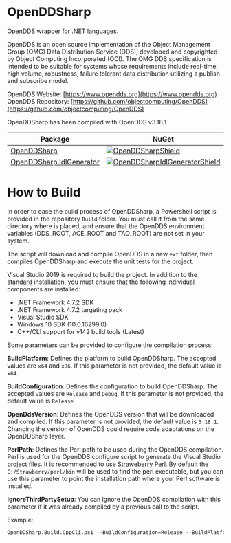 # OpenDDSharp
OpenDDS wrapper for .NET languages.

OpenDDS is an open source implementation of the Object Management Group
(OMG) Data Distribution Service (DDS), developed and copyrighted by
Object Computing Incorporated (OCI). The OMG DDS specification is intended
to be suitable for systems whose requirements include real-time, high
volume, robustness, failure tolerant data distribution utilizing a
publish and subscribe model.

OpenDDS Website: [https://www.opendds.org](https://www.opendds.org)  
OpenDDS Repository: [https://github.com/objectcomputing/OpenDDS](https://github.com/objectcomputing/OpenDDS)

OpenDDSharp has been compiled with OpenDDS v3.18.1

| Package | NuGet |
|---------|-------|
| [OpenDDSharp][OpenDDSharpNuget] | [![OpenDDSharpShield]][OpenDDSharpNuget] |
| [OpenDDSharp.IdlGenerator][OpenDDSharpIdlGeneratorNuget] | [![OpenDDSharpIdlGeneratorShield]][OpenDDSharpIdlGeneratorNuget] |

[OpenDDSharpNuget]: https://www.nuget.org/packages/OpenDDSharp/
[OpenDDSharpShield]: https://img.shields.io/nuget/v/OpenDDSharp.svg
[OpenDDSharpIdlGeneratorNuget]: https://www.nuget.org/packages/OpenDDSharp.IdlGenerator/
[OpenDDSharpIdlGeneratorShield]: https://img.shields.io/nuget/v/OpenDDSharp.IdlGenerator.svg

# How to Build

In order to ease the build process of OpenDDSharp, a Powershell script is provided in the repository `Build` folder. You must call it from the same directory where is placed, and ensure that the OpenDDS environment variables (DDS_ROOT, ACE_ROOT and TAO_ROOT) are not set in your system.

The script will download and compile OpenDDS in a new `ext` folder, then compiles OpenDDSharp and execute the unit tests for the project.

Visual Studio 2019 is required to build the project. In addition to the standard installation, you must ensure that the following individual components are installed:
 - .NET Framework 4.7.2 SDK
 - .NET Framework 4.7.2 targeting pack
 - Visual Studio SDK
 - Windows 10 SDK (10.0.16299.0)
 - C++/CLI support for v142 build tools (Latest)

Some parameters can be provided to configure the compilation process:

**BuildPlatform**: Defines the platform to build OpenDDSharp. The accepted values are `x64` and `x86`. If this parameter is not provided, the default value is `x64`. 

**BuildConfiguration**: Defines the configuration to build OpenDDSharp. The accepted values are `Release` and `Debug`. If this parameter is not provided, the default value is `Release` 

**OpenDdsVersion**: Defines the OpenDDS version that will be downloaded and compiled. If this parameter is not provided, the default value is `3.18.1`. Changing the version of OpenDDS could require code adaptations on the OpenDDSharp layer.

**PerlPath**: Defines the Perl path to be used during the OpenDDS compilation. Perl is used for the OpenDDS configure script to generate the Visual Studio project files. It is recommended to use [Straweberry Perl](https://strawberryperl.com/). By default the `C:/Strawberry/perl/bin` will be used to find the perl executable, but you can use this parameter to point the installation path where your Perl software is installed.

**IgnoreThirdPartySetup**: You can ignore the OpenDDS compilation with this parameter if it was already compiled by a previous call to the script.

Example:

```ps
OpenDDSharp.Build.CppCli.ps1 --BuildConfiguration=Release --BuildPlatform=x64 --OpenDdsVersion=3.18.1 --IgnoreThirdPartySetup=False --VisualStudioVersion=VS2019
```

